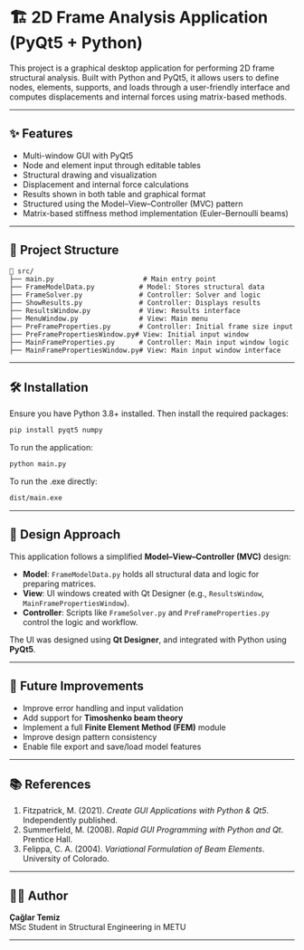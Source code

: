
# 🏗️ 2D Frame Analysis Application (PyQt5 + Python)

This project is a graphical desktop application for performing 2D frame structural analysis. Built with Python and PyQt5, it allows users to define nodes, elements, supports, and loads through a user-friendly interface and computes displacements and internal forces using matrix-based methods.

---

## ✨ Features

- Multi-window GUI with PyQt5
- Node and element input through editable tables
- Structural drawing and visualization
- Displacement and internal force calculations
- Results shown in both table and graphical format
- Structured using the Model–View–Controller (MVC) pattern
- Matrix-based stiffness method implementation (Euler–Bernoulli beams)

---

## 🧱 Project Structure

```
📁 src/
├── main.py                      # Main entry point
├── FrameModelData.py           # Model: Stores structural data
├── FrameSolver.py              # Controller: Solver and logic
├── ShowResults.py              # Controller: Displays results
├── ResultsWindow.py            # View: Results interface
├── MenuWindow.py               # View: Main menu
├── PreFrameProperties.py       # Controller: Initial frame size input
├── PreFramePropertiesWindow.py# View: Initial input window
├── MainFrameProperties.py      # Controller: Main input window logic
├── MainFramePropertiesWindow.py# View: Main input window interface
```

---

## 🛠️ Installation

Ensure you have Python 3.8+ installed. Then install the required packages:

```bash
pip install pyqt5 numpy
```

To run the application:

```bash
python main.py
```
To run the .exe directly:

```bash
dist/main.exe
```

---

## 🧠 Design Approach

This application follows a simplified **Model–View–Controller (MVC)** design:

- **Model**: `FrameModelData.py` holds all structural data and logic for preparing matrices.
- **View**: UI windows created with Qt Designer (e.g., `ResultsWindow`, `MainFramePropertiesWindow`).
- **Controller**: Scripts like `FrameSolver.py` and `PreFrameProperties.py` control the logic and workflow.

The UI was designed using **Qt Designer**, and integrated with Python using **PyQt5**.

---

## 🚀 Future Improvements

- Improve error handling and input validation
- Add support for **Timoshenko beam theory**
- Implement a full **Finite Element Method (FEM)** module
- Improve design pattern consistency
- Enable file export and save/load model features

---

## 📚 References

1. Fitzpatrick, M. (2021). *Create GUI Applications with Python & Qt5*. Independently published.  
2. Summerfield, M. (2008). *Rapid GUI Programming with Python and Qt*. Prentice Hall.  
3. Felippa, C. A. (2004). *Variational Formulation of Beam Elements*. University of Colorado.  

---

## 🧑‍💻 Author

**Çağlar Temiz**  
MSc Student in Structural Engineering in METU

---


